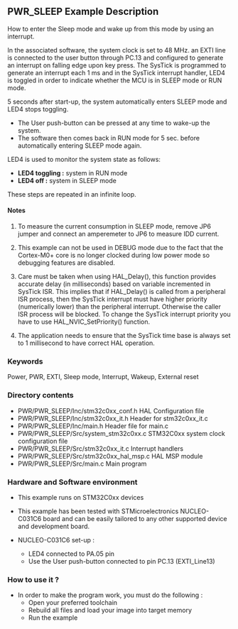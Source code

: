 ## <b>PWR_SLEEP Example Description</b>

How to enter the Sleep mode and wake up from this mode by using an interrupt.

In the associated software, the system clock is set to 48 MHz.
an EXTI line is connected to the user button through PC.13 and configured
to generate an interrupt on falling edge upon key press.
The SysTick is programmed to generate an interrupt each 1 ms and in the SysTick
interrupt handler, LED4 is toggled in order to indicate whether the MCU is in SLEEP mode
or RUN mode.

5 seconds after start-up, the system automatically enters SLEEP mode and LED4 stops toggling.

-   The User push-button can be pressed at any time to wake-up the system.
-   The software then comes back in RUN mode for 5 sec. before automatically entering SLEEP mode again.

LED4 is used to monitor the system state as follows:

-   **LED4 toggling :** system in RUN mode
-   **LED4 off :** system in SLEEP mode

These steps are repeated in an infinite loop.

#### <b>Notes</b>

 1. To measure the current consumption in SLEEP mode, remove JP6 jumper
    and connect an amperemeter to JP6 to measure IDD current.

 2. This example can not be used in DEBUG mode due to the fact
    that the Cortex-M0+ core is no longer clocked during low power mode
    so debugging features are disabled.

 3. Care must be taken when using HAL_Delay(), this function provides accurate delay (in milliseconds)
    based on variable incremented in SysTick ISR. This implies that if HAL_Delay() is called from
    a peripheral ISR process, then the SysTick interrupt must have higher priority (numerically lower)
    than the peripheral interrupt. Otherwise the caller ISR process will be blocked.
    To change the SysTick interrupt priority you have to use HAL_NVIC_SetPriority() function.

 4. The application needs to ensure that the SysTick time base is always set to 1 millisecond
    to have correct HAL operation.

### <b>Keywords</b>

Power, PWR, EXTI, Sleep mode, Interrupt, Wakeup, External reset

### <b>Directory contents</b>

  - PWR/PWR_SLEEP/Inc/stm32c0xx_conf.h         HAL Configuration file
  - PWR/PWR_SLEEP/Inc/stm32c0xx_it.h           Header for stm32c0xx_it.c
  - PWR/PWR_SLEEP/Inc/main.h                         Header file for main.c
  - PWR/PWR_SLEEP/Src/system_stm32c0xx.c       STM32C0xx system clock configuration file
  - PWR/PWR_SLEEP/Src/stm32c0xx_it.c           Interrupt handlers
  - PWR/PWR_SLEEP/Src/stm32c0xx_hal_msp.c      HAL MSP module
  - PWR/PWR_SLEEP/Src/main.c                         Main program

### <b>Hardware and Software environment</b>

-   This example runs on STM32C0xx devices

-   This example has been tested with STMicroelectronics NUCLEO-C031C6
    board and can be easily tailored to any other supported device
    and development board.

-   NUCLEO-C031C6 set-up :

    -   LED4 connected to PA.05 pin
    -   Use the User push-button connected to pin PC.13 (EXTI_Line13)

### <b>How to use it ?</b>

-   In order to make the program work, you must do the following :
    -   Open your preferred toolchain
    -   Rebuild all files and load your image into target memory
    -   Run the example

